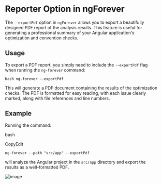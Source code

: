 # Reporter Option in ngForever

The `--exportPdf` option in `ngForever` allows you to export a beautifully designed PDF report of the analysis results. This feature is useful for generating a professional summary of your Angular application's optimization and convention checks.

## Usage

To export a PDF report, you simply need to include the `--exportPdf` flag when running the `ng-forever` command:

``bash
ng-forever --exportPdf`` 

This will generate a PDF document containing the results of the optimization checks. The PDF is formatted for easy reading, with each issue clearly marked, along with file references and line numbers.

## Example

Running the command:

bash

CopyEdit

`ng-forever --path "src/app" --exportPdf` 

will analyze the Angular project in the `src/app` directory and export the results as a well-formatted PDF.

![image](https://github.com/user-attachments/assets/a368797e-82cf-48a0-b82b-7cc042f4e261)
